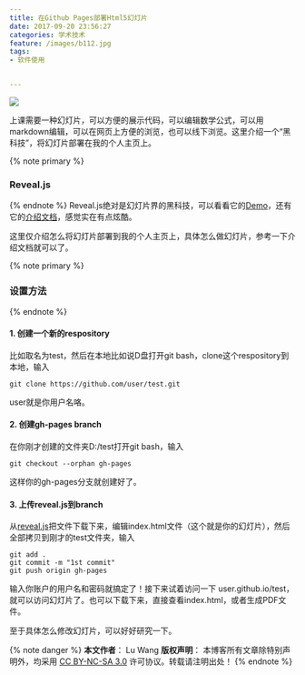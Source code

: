```yaml
---
title: 在Github Pages部署Html5幻灯片
date: 2017-09-20 23:56:27
categories: 学术技术
feature: /images/b112.jpg
tags:
- 软件使用


---
```

<img src="/images/b112.jpg" class="img-1f" />

上课需要一种幻灯片，可以方便的展示代码，可以编辑数学公式，可以用markdown编辑，可以在网页上方便的浏览，也可以线下浏览。这里介绍一个“黑科技”，将幻灯片部署在我的个人主页上。

<!-- more -->
{% note primary %} 
### Reveal.js
{% endnote %}
Reveal.js绝对是幻灯片界的黑科技，可以看看它的[Demo](http://lab.hakim.se/reveal-js/#/)，还有它的[介绍文档](https://github.com/hakimel/reveal.js/)，感觉实在有点炫酷。

这里仅介绍怎么将幻灯片部署到我的个人主页上，具体怎么做幻灯片，参考一下介绍文档就可以了。


{% note primary %} 
### 设置方法
{% endnote %}
#### 1. 创建一个新的respository
比如取名为test，然后在本地比如说D盘打开git bash，clone这个respository到本地，输入

	git clone https://github.com/user/test.git

user就是你用户名咯。

#### 2. 创建gh-pages branch
在你刚才创建的文件夹D:/test打开git bash，输入

	git checkout --orphan gh-pages

这样你的gh-pages分支就创建好了。

#### 3. 上传reveal.js到branch
从[reveal.js](https://github.com/hakimel/reveal.js/)把文件下载下来，编辑index.html文件（这个就是你的幻灯片），然后全部拷贝到刚才的test文件夹，输入

	git add .
	git commit -m "1st commit"
	git push origin gh-pages
输入你账户的用户名和密码就搞定了！接下来试着访问一下 user.github.io/test，就可以访问幻灯片了。也可以下载下来，直接查看index.html，或者生成PDF文件。

至于具体怎么修改幻灯片，可以好好研究一下。

{% note danger %} 
**本文作者**： Lu Wang
**版权声明**： 本博客所有文章除特别声明外，均采用 [CC BY-NC-SA 3.0](https://creativecommons.org/licenses/by-nc-sa/3.0/cn/) 许可协议。转载请注明出处！
{% endnote %}